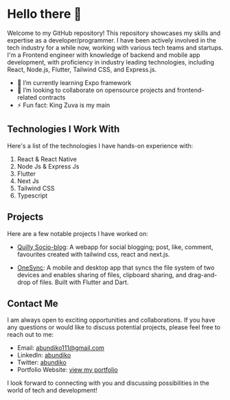 #  Hello there 👋

Welcome to my GitHub repository! This repository showcases my skills and expertise as a developer/programmer. I have been actively involved in the tech industry for a while now, working with various tech teams and startups. I'm a Frontend engineer with knowledge of backend and mobile app development, with proficiency in industry leading technologies, including React, Node.js, Flutter, Tailwind CSS, and Express.js.

- 🌱 I’m currently learning Expo framework
- 👯 I’m looking to collaborate on opensource projects and frontend-related contracts
- ⚡ Fun fact: King Zuva is my main

  
## Technologies I Work With

Here's a list of the technologies I have hands-on experience with:

1. React & React Native
2. Node Js & Express Js
3. Flutter
4. Next Js
5. Tailwind CSS
6. Typescript

## Projects

Here are a few notable projects I have worked on:


- [Quilly Socio-blog](https://quilly-blog.vercel.app): A webapp for social blogging; post, like, comment, favourites created with tailwind css, react and next.js.

- [OneSync](https://onesync.netlify.app): A mobile and desktop app that syncs the file system of two devices and enables sharing of files, clipboard sharing, and drag-and-drop of files. Built with Flutter and Dart.

<!--
- [Sheerah Vision Eye Clinic](https://abundiko.github.io/sheerah-vision/): A website built for Sheerah vision eye clinic for easy customer contact and accessibility

- [diko-mini-framework](github.com/abundiko/api): A mini framework like Bootstrap that provides easy to use, pre written css classes for easy styling.
-->

## Contact Me

I am always open to exciting opportunities and collaborations. If you have any questions or would like to discuss potential projects, please feel free to reach out to me:

- Email: [abundiko111@gmail.com](mailto:abundiko111@gmail.com)
- LinkedIn: [abundiko](https://www.linkedin.com/in/abundiko)
- Twitter: [abundiko](https://www.twitter.com/abundiko)
- Portfolio Website: [view my portfolio](https://abundiko.netlify.app)



I look forward to connecting with you and discussing possibilities in the world of tech and development!
